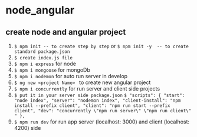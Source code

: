 # node_angular

## create node and angular project

1) `$ npm init -- to create step by step` or `$ npm init -y  -- to create standard package.json`
2) `$ create index.js file`
3) `$ npm i express` for node
4) `$ npm i mongoose` for mongoDb
5) `$ npm i nodemon` for auto run server in develop
6) `$ ng new <project Name> ` to create new angular project 
7) `$ npm i concurrently` for run server and client side projects
8) `$ put it in your server side package.json` 
`$ "scripts": {
    "start": "node index",
    "server": "nodemon index",
    "client-install": "npm install --prefix client",
    "client": "npm run start --prefix client",
    "dev": "concurrently \"npm run server\" \"npm run client\" "
  },`
  9) `$ npm run dev` for run app server  (localhost: 3000) and client (localhost: 4200) side 
